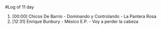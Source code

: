 #Log of 11 day

1. [00:00] Chicos De Barrio - Dominando y Controlando - La Pantera Rosa
1. [12:31] Enrique Bunbury - México E.P. - Voy a perder la cabeza
